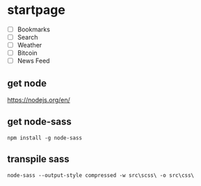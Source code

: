 # startpage
- [ ] Bookmarks
- [ ] Search
- [ ] Weather
- [ ] Bitcoin
- [ ] News Feed

## get node
https://nodejs.org/en/
## get node-sass
`npm install -g node-sass`
## transpile sass
`node-sass --output-style compressed -w src\scss\ -o src\css\`


